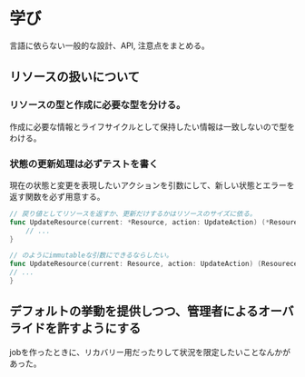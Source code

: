 # 学び

言語に依らない一般的な設計、API, 注意点をまとめる。

## リソースの扱いについて

### リソースの型と作成に必要な型を分ける。

作成に必要な情報とライフサイクルとして保持したい情報は一致しないので型をわける。

### 状態の更新処理は必ずテストを書く

現在の状態と変更を表現したいアクションを引数にして、新しい状態とエラーを返す関数を必ず用意する。

```go
// 戻り値としてリソースを返すか、更新だけするかはリソースのサイズに依る。
func UpdateResource(current: *Resource, action: UpdateAction) (*Resourece, error) {
	// ...
}

// のようにimmutableな引数にできるならしたい。
func UpdateResource(current: Resource, action: UpdateAction) (Resourece, error) {
// ...
}
```


## デフォルトの挙動を提供しつつ、管理者によるオーバライドを許すようにする

jobを作ったときに、リカバリー用だったりして状況を限定したいことなんかがあった。


